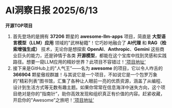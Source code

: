 # AI洞察日报 2025/6/13

**开源TOP项目**
1.  首先登场的是拥有 **37206** 颗星的 **awesome-llm-apps** 项目，简直是 **大型语言模型（LLM）应用** 领域的"武林秘籍”！它巧妙地融合了 **AI代理** 和 **RAG（检索增强生成）** 技术，无论你是想探索 **OpenAI**、**Anthropic**、**Gemini** 这些商业巨头的能力，还是钟情于各类 **开源模型**，都能在这个宝库中找到灵感和实践路径。想要一窥LLM应用的精妙世界？此项目不容错过！['项目地址'](https://github.com/Shubhamsaboo/awesome-llm-apps)
2.  接下来是GitHub上的"人气王”——名为 **awesome** 的项目，它以令人咋舌的 **366904** 颗星傲视群雄！与其说它是一个项目，不如说它是一个包罗万象的"精彩列表”图书馆，汇集了各种让人眼前一亮的优质资源，涵盖了从编程、设计到生活方式等无数有趣主题。如果你常常在信息海洋中迷失方向，这个项目绝对是你的"指南针”，助你高效发现和组织真正有价值的内容。赶紧收藏，开启你的"Awesome”之旅吧！['项目地址'](https://github.com/sindresorhus/awesome)